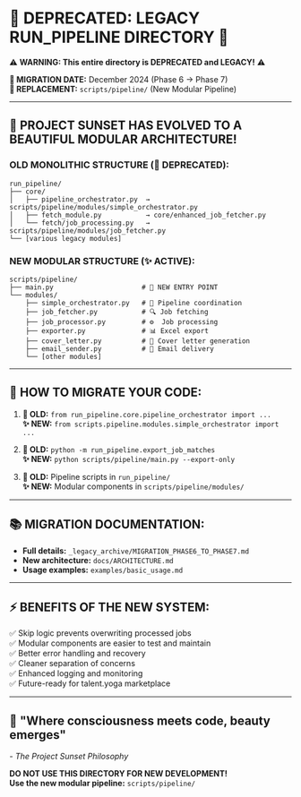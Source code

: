 # 🚨 DEPRECATED: LEGACY RUN_PIPELINE DIRECTORY 🚨

⚠️ **WARNING: This entire directory is DEPRECATED and LEGACY!** ⚠️

**📅 MIGRATION DATE:** December 2024 (Phase 6 → Phase 7)  
**🎯 REPLACEMENT:** `scripts/pipeline/` (New Modular Pipeline)

---

## 🌅 PROJECT SUNSET HAS EVOLVED TO A BEAUTIFUL MODULAR ARCHITECTURE!

### OLD MONOLITHIC STRUCTURE (👻 DEPRECATED):
```
run_pipeline/
├── core/
│   ├── pipeline_orchestrator.py  → scripts/pipeline/modules/simple_orchestrator.py
│   ├── fetch_module.py           → core/enhanced_job_fetcher.py
│   └── fetch/job_processing.py   → scripts/pipeline/modules/job_fetcher.py
└── [various legacy modules]
```

### NEW MODULAR STRUCTURE (✨ ACTIVE):
```
scripts/pipeline/
├── main.py                      # 🎯 NEW ENTRY POINT
└── modules/
    ├── simple_orchestrator.py   # 🧠 Pipeline coordination
    ├── job_fetcher.py           # 🔍 Job fetching
    ├── job_processor.py         # ⚙️  Job processing  
    ├── exporter.py              # 📊 Excel export
    ├── cover_letter.py          # 📝 Cover letter generation
    ├── email_sender.py          # 📧 Email delivery
    └── [other modules]
```

---

## 🚀 HOW TO MIGRATE YOUR CODE:

1. **🔄 OLD:** `from run_pipeline.core.pipeline_orchestrator import ...`  
   **✨ NEW:** `from scripts.pipeline.modules.simple_orchestrator import ...`

2. **🔄 OLD:** `python -m run_pipeline.export_job_matches`  
   **✨ NEW:** `python scripts/pipeline/main.py --export-only`

3. **🔄 OLD:** Pipeline scripts in `run_pipeline/`  
   **✨ NEW:** Modular components in `scripts/pipeline/modules/`

---

## 📚 MIGRATION DOCUMENTATION:
- **Full details:** `_legacy_archive/MIGRATION_PHASE6_TO_PHASE7.md`
- **New architecture:** `docs/ARCHITECTURE.md`
- **Usage examples:** `examples/basic_usage.md`

---

## ⚡ BENEFITS OF THE NEW SYSTEM:
✅ Skip logic prevents overwriting processed jobs  
✅ Modular components are easier to test and maintain  
✅ Better error handling and recovery  
✅ Cleaner separation of concerns  
✅ Enhanced logging and monitoring  
✅ Future-ready for talent.yoga marketplace  

---

## 🌅 "Where consciousness meets code, beauty emerges"
*- The Project Sunset Philosophy*

**DO NOT USE THIS DIRECTORY FOR NEW DEVELOPMENT!**  
**Use the new modular pipeline:** `scripts/pipeline/`
